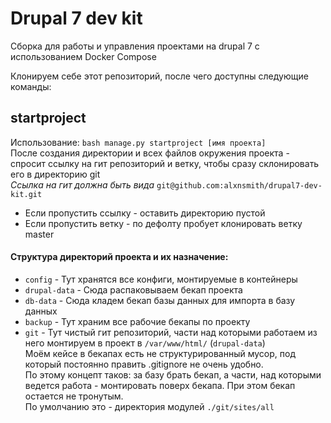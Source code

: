 # Drupal 7 dev kit

Сборка для работы и управления проектами на drupal 7 с использованием Docker Compose

Клонируем себе этот репозиторий, после чего доступны следующие команды:

## startproject

Использование: `bash manage.py startproject [имя проекта]`\
После создания директории и всех файлов окружения проекта - спросит ссылку на гит репозиторий и ветку, чтобы сразу склонировать его в директорию git\
*Ссылка на гит должна быть вида* `git@github.com:alxnsmith/drupal7-dev-kit.git`
- Если пропустить ссылку - оставить директорию пустой
- Если пропустить ветку - по дефолту пробует клонировать ветку master

#### Структура директорий проекта и их назначение:
- `config` - Тут хранятся все конфиги, монтируемые в контейнеры
- `drupal-data` - Сюда распаковываем бекап проекта
- `db-data` - Сюда кладем бекап базы данных для импорта в базу данных
- `backup` - Тут храним все рабочие бекапы по проекту
- `git` - Тут чистый гит репозиторий, части над которыми работаем из него монтируем в проект в `/var/www/html/` (`drupal-data`)\
Моём кейсе в бекапах есть не структурированный мусор, под который постоянно править .gitignore не очень удобно.\
По этому концепт таков: за базу брать бекап, а части, над которыми ведется работа - монтировать поверх бекапа. При этом бекап остается не тронутым.\
По умолчанию это - директория модулей `./git/sites/all`
